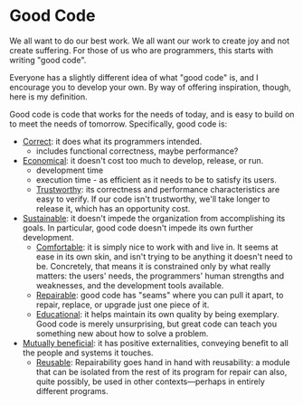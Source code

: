 # Good Code

We all want to do our best work. We all want our work to create joy and not create suffering. For those of us who are programmers, this starts with writing "good code".

Everyone has a slightly different idea of what "good code" is, and I encourage you to develop your own. By way of offering inspiration, though, here is my definition.

Good code is code that works for the needs of today, and is easy to build on to meet the needs of tomorrow. Specifically, good code is:

- [Correct](correctness.html): it does what its programmers intended.
  - includes functional correctness, maybe performance?
- [Economical](economy.html): it doesn't cost too much to develop, release, or run.
  - development time
  - execution time - as efficient as it needs to be to satisfy its users.
  - [Trustworthy](trustworthiness.html): its correctness and performance characteristics are easy to verify. If our code isn't trustworthy, we'll take longer to release it, which has an opportunity cost.
- [Sustainable](sustainability.html): it doesn't impede the organization from accomplishing its goals. In particular, good code doesn't impede its own further development.
  - [Comfortable](comfort.html): it is simply nice to work with and live in. It seems at ease in its own skin, and isn't trying to be anything it doesn't need to be. Concretely, that means it is constrained only by what really matters: the users' needs, the programmers' human strengths and weaknesses, and the development tools available.
  - [Repairable](repairability.html): good code has "seams" where you can pull it apart, to repair, replace, or upgrade just one piece of it.
  - [Educational](#): it helps maintain its own quality by being exemplary. Good code is merely unsurprising, but great code can teach you something new about how to solve a problem.
- [Mutually beneficial](mutual-benefit.html): it has positive externalities, conveying benefit to all the people and systems it touches.
  - [Reusable](reusability.html): Repairability goes hand in hand with reusability: a module that can be isolated from the rest of its program for repair can also, quite possibly, be used in other contexts—perhaps in entirely different programs.
